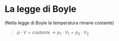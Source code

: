 # La legge di Boyle

(Nella legge di Boyle la temperatura rimane costante)

>  $p \cdot V = costante \rightarrow p_1 \cdot V_1 = p_2 \cdot V_2$

